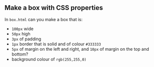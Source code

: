 ## Make a box with CSS properties

In `box.html` can you make a box that is:
 * `100px` wide
 * `50px` high
 * `3px` of padding
 * `1px` border that is solid and of colour `#333333`
 * `5px` of margin on the left and right, and `10px` of margin on the top and bottom?
 * background colour of `rgb(255,255,0)`
 
